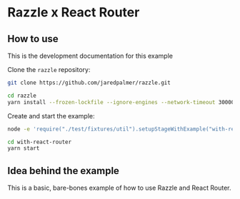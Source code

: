 # Razzle x React Router

## How to use

<!-- START install generated instructions please keep comment here to allow auto update -->
<!-- DON'T EDIT THIS SECTION, INSTEAD RE-RUN yarn update-examples TO UPDATE -->
This is the development documentation for this example

Clone the `razzle` repository:

```bash
git clone https://github.com/jaredpalmer/razzle.git

cd razzle
yarn install --frozen-lockfile --ignore-engines --network-timeout 30000
```

Create and start the example:

```bash
node -e 'require("./test/fixtures/util").setupStageWithExample("with-react-router", "with-react-router", symlink=false, yarnlink=true, install=true, test=false);'

cd with-react-router
yarn start
```
<!-- END install generated instructions please keep comment here to allow auto update -->

## Idea behind the example

This is a basic, bare-bones example of how to use Razzle and React Router.

